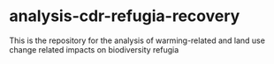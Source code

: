 # analysis-cdr-refugia-recovery
This is the repository for the analysis of warming-related and land use change related impacts on biodiversity refugia
